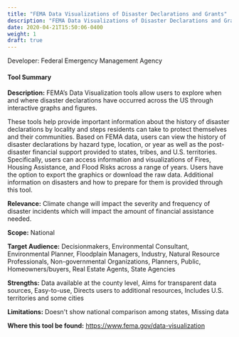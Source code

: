```yaml
---
title: "FEMA Data Visualizations of Disaster Declarations and Grants"
description: "FEMA Data Visualizations of Disaster Declarations and Grants"
date: 2020-04-21T15:50:06-0400
weight: 1
draft: true
---
```

Developer: Federal Emergency Management Agency

#### Tool Summary
**Description:** FEMA’s Data Visualization tools allow users to explore when and where disaster declarations have occurred across the US through interactive graphs and figures. 

These tools help provide important information about the history of disaster declarations by locality and steps residents can take to protect themselves and their communities. Based on FEMA data, users can view the history of disaster declarations by hazard type, location, or year as well as the post-disaster financial support provided to states, tribes, and U.S. territories. Specifically, users can access information and visualizations of Fires, Housing Assistance, and Flood Risks across a range of years. Users have the option to export the graphics or download the raw data. Additional information on disasters and how to prepare for them is provided through this tool.

**Relevance:** Climate change will impact the severity and frequency of disaster incidents which will impact the amount of financial assistance needed.

**Scope:** National

**Target Audience:** Decisionmakers, Environmental Consultant, Environmental Planner, Floodplain Managers, Industry, Natural Resource Professionals, Non-governmental Organizations, Planners, Public, Homeowners/buyers, Real Estate Agents, State Agencies

**Strengths:** Data available at the county level, Aims for transparent data sources, Easy-to-use, Directs users to additional resources, Includes U.S. territories and some cities

**Limitations:** Doesn't show national comparison among states, Missing data

**Where this tool be found:** https://www.fema.gov/data-visualization
